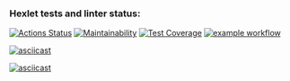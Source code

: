 ### Hexlet tests and linter status:
[![Actions Status](https://github.com/vladbeer/frontend-project-lvl2/workflows/hexlet-check/badge.svg)](https://github.com/vladbeer/frontend-project-lvl2/actions)
[![Maintainability](https://api.codeclimate.com/v1/badges/b94709052b4399cace0a/maintainability)](https://codeclimate.com/github/vladbeer/frontend-project-lvl2/maintainability)
[![Test Coverage](https://api.codeclimate.com/v1/badges/b94709052b4399cace0a/test_coverage)](https://codeclimate.com/github/vladbeer/frontend-project-lvl2/test_coverage)
[![example workflow](https://github.com/github/docs/actions/workflows/main.yml/badge.svg)](https://github.com/vladbeer/frontend-project-lvl2/actions/workflows/github-actions-demo.yml/badge.svg)

[![asciicast](https://asciinema.org/a/4Zk1lM7JtRLxtoxC4A0OeDXPO.svg)](https://asciinema.org/a/4Zk1lM7JtRLxtoxC4A0OeDXPO)

[![asciicast](https://asciinema.org/a/IJFzzteKgp61K6bXshlWrIsFT.svg)](https://asciinema.org/a/IJFzzteKgp61K6bXshlWrIsFT)